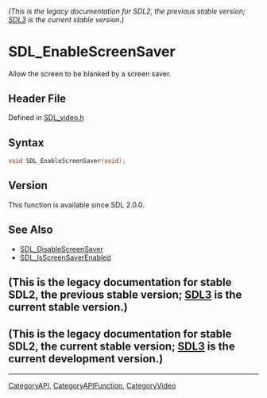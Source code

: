 ###### (This is the legacy documentation for SDL2, the previous stable version; [SDL3](https://wiki.libsdl.org/SDL3/) is the current stable version.)
# SDL_EnableScreenSaver

Allow the screen to be blanked by a screen saver.

## Header File

Defined in [SDL_video.h](https://github.com/libsdl-org/SDL/blob/SDL2/include/SDL_video.h)

## Syntax

```c
void SDL_EnableScreenSaver(void);
```

## Version

This function is available since SDL 2.0.0.

## See Also

- [SDL_DisableScreenSaver](SDL_DisableScreenSaver)
- [SDL_IsScreenSaverEnabled](SDL_IsScreenSaverEnabled)


## (This is the legacy documentation for stable SDL2, the previous stable version; [SDL3](https://wiki.libsdl.org/SDL3/) is the current stable version.)



## (This is the legacy documentation for stable SDL2, the current stable version; [SDL3](https://wiki.libsdl.org/SDL3/) is the current development version.)



----
[CategoryAPI](CategoryAPI), [CategoryAPIFunction](CategoryAPIFunction), [CategoryVideo](CategoryVideo)

